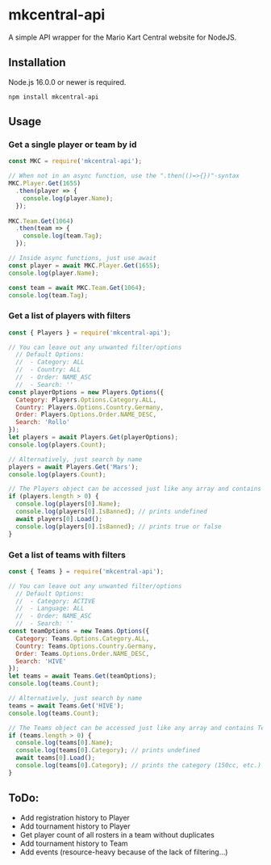 # mkcentral-api
A simple API wrapper for the Mario Kart Central website for NodeJS.

## Installation

Node.js 16.0.0 or newer is required.

```
npm install mkcentral-api
```

## Usage 

### Get a single player or team by id
```js
const MKC = require('mkcentral-api');

// When not in an async function, use the ".then(()=>{})"-syntax
MKC.Player.Get(1655)
  .then(player => {
    console.log(player.Name);
  });
  
MKC.Team.Get(1064)
  .then(team => {
    console.log(team.Tag);
  });

// Inside async functions, just use await
const player = await MKC.Player.Get(1655);
console.log(player.Name);

const team = await MKC.Team.Get(1064);
console.log(team.Tag);
```

### Get a list of players with filters
```js
const { Players } = require('mkcentral-api');

// You can leave out any unwanted filter/options
  // Default Options:
  //  - Category: ALL
  //  - Country: ALL
  //  - Order: NAME_ASC
  //  - Search: ''
const playerOptions = new Players.Options({
  Category: Players.Options.Category.ALL,
  Country: Players.Options.Country.Germany,
  Order: Players.Options.Order.NAME_DESC,
  Search: 'Rollo'
});
let players = await Players.Get(playerOptions);
console.log(players.Count);

// Alternatively, just search by name
players = await Players.Get('Mars');
console.log(players.Count);

// The Players object can be accessed just like any array and contains Player objects, that are not fully loaded
if (players.length > 0) {
  console.log(players[0].Name);
  console.log(players[0].IsBanned); // prints undefined
  await players[0].Load();
  console.log(players[0].IsBanned); // prints true or false
}
```

### Get a list of teams with filters
```js
const { Teams } = require('mkcentral-api');

// You can leave out any unwanted filter/options
  // Default Options:
  //  - Category: ACTIVE
  //  - Language: ALL
  //  - Order: NAME_ASC
  //  - Search: ''
const teamOptions = new Teams.Options({
  Category: Teams.Options.Category.ALL,
  Country: Teams.Options.Country.Germany,
  Order: Teams.Options.Order.NAME_DESC,
  Search: 'HIVE'
});
let teams = await Teams.Get(teamOptions);
console.log(teams.Count);

// Alternatively, just search by name
teams = await Teams.Get('HIVE');
console.log(teams.Count);

// The Teams object can be accessed just like any array and contains Team objects, that are not fully loaded
if (teams.length > 0) {
  console.log(teams[0].Name);
  console.log(teams[0].Category); // prints undefined
  await teams[0].Load();
  console.log(teams[0].Category); // prints the category (150cc, etc.)
}
```

## ToDo:

* Add registration history to Player
* Add tournament history to Player
* Get player count of all rosters in a team without duplicates
* Add tournament history to Team
* Add events (resource-heavy because of the lack of filtering...)
